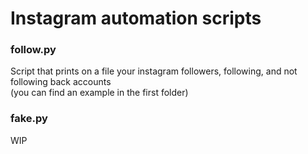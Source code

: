 # Instagram automation scripts


### follow.py
  Script that prints on a file your instagram followers, following, and not following back accounts                                             
  (you can find an example in the first folder)
### fake.py
  WIP
